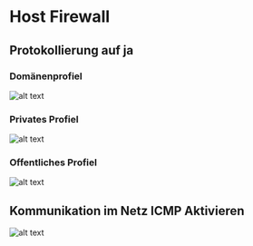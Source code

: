 # Host Firewall
## Protokollierung auf ja 

### Domänenprofiel
![alt text](image-8.png)
### Privates Profiel
![alt text](image-9.png)
### Offentliches Profiel
![alt text](image-10.png)
## Kommunikation im Netz ICMP Aktivieren
![alt text](image-11.png)